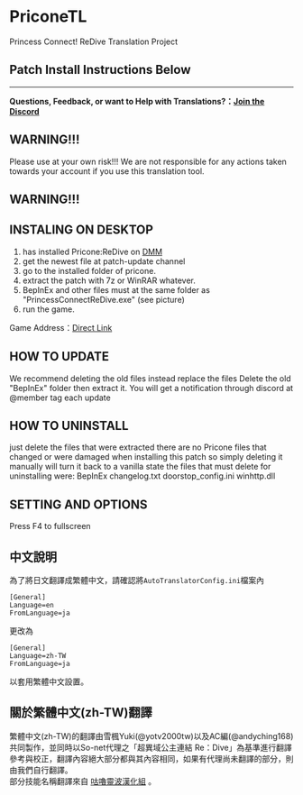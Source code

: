 # PriconeTL
 Princess Connect! ReDive Translation Project
 
## Patch Install Instructions Below  

---
<b>Questions, Feedback, or want to Help with Translations?：[Join the Discord](https://discord.gg/vZjAy67KpB)</b>

## WARNING!!!
Please use at your own risk!!!  We are not responsible for any actions taken towards your account if you use this translation tool.
## WARNING!!!

## INSTALING ON DESKTOP
1. has installed Pricone:ReDive on [DMM](http://www.dmm.com/netgame/top/guide/playerguide_html/=/ch_navi=/)
2. get the newest file at patch-update channel
3. go to the installed folder of pricone.
4. extract the patch with 7z or WinRAR whatever.
5. BepInEx and other files must at the same folder as "PrincessConnectReDive.exe"
(see picture)
6. run the game. 

Game Address：[Direct Link](https://dmg.priconne-redive.jp/)

## HOW TO UPDATE
We recommend deleting the old files instead replace the files 
Delete the old "BepInEx" folder then extract it.
You will get a notification through discord at @member tag each update

## HOW TO UNINSTALL
just delete the files that were extracted
there are no Pricone files that changed or were damaged when installing this patch so simply deleting it manually will turn it back to a vanilla state
the files that must delete for uninstalling were:
	BepInEx
	changelog.txt
	doorstop_config.ini
	winhttp.dll

## SETTING AND OPTIONS
Press F4 to fullscreen

## 中文說明
 為了將日文翻譯成繁體中文，請確認將`AutoTranslatorConfig.ini`檔案內
 ```
 [General]
 Language=en
 FromLanguage=ja
 ```
 更改為
 ```
 [General]
 Language=zh-TW
 FromLanguage=ja
 ```
 以套用繁體中文設置。

## 關於繁體中文(zh-TW)翻譯
 繁體中文(zh-TW)的翻譯由雪楓Yuki(@yotv2000tw)以及AC編(@andyching168)共同製作，並同時以So-net代理之「超異域公主連結 Re：Dive」為基準進行翻譯參考與校正，翻譯內容絕大部分都與其內容相同，如果有代理尚未翻譯的部分，則由我們自行翻譯。\
 部分技能名稱翻譯來自 [咕嚕靈波漢化組](https://www.facebook.com/%E5%92%95%E5%9A%95%E9%9D%88%E6%B3%A2-%E6%BC%A2%E5%8C%96%E7%B5%84-404878053623294) 。 